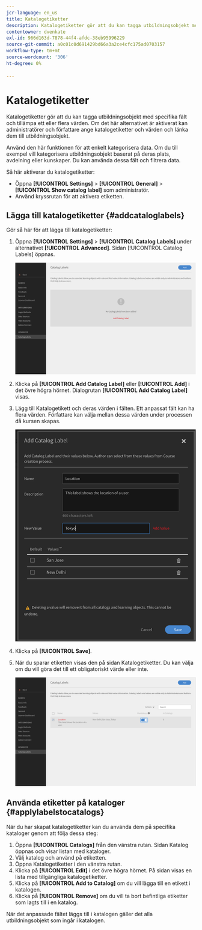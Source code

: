 ```yaml
---
jcr-language: en_us
title: Katalogetiketter
description: Katalogetiketter gör att du kan tagga utbildningsobjekt med specifika fält och tillämpa ett eller flera värden. Om det här alternativet är aktiverat kan administratörer och författare ange katalogetiketter och värden och länka dem till utbildningsobjekt.
contentowner: dvenkate
exl-id: 966d163d-7878-44f4-afdc-38eb95996229
source-git-commit: a0c01c0d691429bd66a3a2ce4cfc175ad0703157
workflow-type: tm+mt
source-wordcount: '306'
ht-degree: 0%

---
```


# Katalogetiketter

Katalogetiketter gör att du kan tagga utbildningsobjekt med specifika fält och tillämpa ett eller flera värden. Om det här alternativet är aktiverat kan administratörer och författare ange katalogetiketter och värden och länka dem till utbildningsobjekt.

Använd den här funktionen för att enkelt kategorisera data. Om du till exempel vill kategorisera utbildningsobjekt baserat på deras plats, avdelning eller kunskaper. Du kan använda dessa fält och filtrera data.

Så här aktiverar du katalogetiketter:

* Öppna **[!UICONTROL Settings]** > **[!UICONTROL General]** > **[!UICONTROL Show catalog label]** som administratör.
* Använd kryssrutan för att aktivera etiketten.

## Lägga till katalogetiketter {#addcataloglabels}

Gör så här för att lägga till katalogetiketter:

1. Öppna **[!UICONTROL Settings]** > **[!UICONTROL Catalog Labels]** under alternativet **[!UICONTROL Advanced]**. Sidan [!UICONTROL Catalog Labels] öppnas.

   ![](assets/catalog-labels-page.png)

1. Klicka på **[!UICONTROL Add Catalog Label]** eller **[!UICONTROL Add]** i det övre högra hörnet. Dialogrutan **[!UICONTROL Add Catalog Label]** visas.
1. Lägg till Katalogetikett och deras värden i fälten. Ett anpassat fält kan ha flera värden. Författare kan välja mellan dessa värden under processen då kursen skapas.

   ![](assets/add-labels.png)

1. Klicka på **[!UICONTROL Save]**.
1. När du sparar etiketten visas den på sidan Katalogetiketter. Du kan välja om du vill göra det till ett obligatoriskt värde eller inte.

   ![](assets/catalog-label.png)

## Använda etiketter på kataloger {#applylabelstocatalogs}

När du har skapat katalogetiketter kan du använda dem på specifika kataloger genom att följa dessa steg:

1. Öppna **[!UICONTROL Catalogs]** från den vänstra rutan. Sidan Katalog öppnas och visar listan med kataloger.
1. Välj katalog och använd på etiketten.
1. Öppna Katalogetiketter i den vänstra rutan.
1. Klicka på **[!UICONTROL Edit]** i det övre högra hörnet. På sidan visas en lista med tillgängliga katalogetiketter.
1. Klicka på **[!UICONTROL Add to Catalog]** om du vill lägga till en etikett i katalogen.
1. Klicka på **[!UICONTROL Remove]** om du vill ta bort befintliga etiketter som lagts till i en katalog.

När det anpassade fältet läggs till i katalogen gäller det alla utbildningsobjekt som ingår i katalogen.
